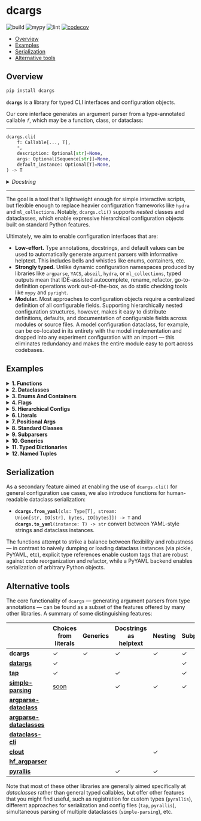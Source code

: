 # dcargs

![build](https://github.com/brentyi/dcargs/workflows/build/badge.svg)
![mypy](https://github.com/brentyi/dcargs/workflows/mypy/badge.svg?branch=master)
![lint](https://github.com/brentyi/dcargs/workflows/lint/badge.svg)
[![codecov](https://codecov.io/gh/brentyi/dcargs/branch/master/graph/badge.svg)](https://codecov.io/gh/brentyi/dcargs)

<!-- vim-markdown-toc GFM -->

- [Overview](#overview)
- [Examples](#examples)
- [Serialization](#serialization)
- [Alternative tools](#alternative-tools)

<!-- vim-markdown-toc -->

## Overview

```bash
pip install dcargs
```

**`dcargs`** is a library for typed CLI interfaces and configuration objects.

Our core interface generates an argument parser from a type-annotated callable
_`f`_, which may be a function, class, or dataclass:

---

```python
dcargs.cli(
    f: Callable[..., T],
    *,
    description: Optional[str]=None,
    args: Optional[Sequence[str]]=None,
    default_instance: Optional[T]=None,
) -> T
```

<details>
<summary><em>Docstring</em></summary>

<!-- START DOCSTRING -->

```
Call `f(...)`, with arguments populated from an automatically generated CLI
interface.

`f` should have type-annotated inputs, and can be a function or class. Note that if
`f` is a class, `dcargs.cli()` returns an instance.

The parser is generated by populating helptext from docstrings and types from
annotations; a broad range of core type annotations are supported...
    - Types natively accepted by `argparse`: str, int, float, pathlib.Path, etc.
    - Default values for optional parameters.
    - Booleans, which are automatically converted to flags when provided a default
      value.
    - Enums (via `enum.Enum`).
    - Various annotations from the standard typing library. Some examples:
      - `typing.ClassVar`.
      - `typing.Optional`.
      - `typing.Literal`.
      - `typing.Sequence`.
      - `typing.List`.
      - `typing.Tuple`, such as `typing.Tuple[T1, T2, T3]` or
        `typing.Tuple[T, ...]`.
      - `typing.Set`.
      - `typing.Final` and `typing.Annotated`.
      - Nested combinations of the above: `Optional[Literal[T]]`,
        `Final[Optional[Sequence[T]]]`, etc.
    - Nested structures; dataclasses, TypedDict, NamedTuple, classes.
      - Simple nesting.
      - Unions over nested structures (subparsers).
      - Optional unions over nested structures (optional subparsers).
    - Generics (including nested generics).

Args:
    f: Callable.

Keyword Args:
    description: Description text for the parser, displayed when the --help flag is
        passed in. If not specified, `f`'s docstring is used. Mirrors argument from
        `argparse.ArgumentParser()`.
    args: If set, parse arguments from a sequence of strings instead of the
        commandline. Mirrors argument from `argparse.ArgumentParser.parse_args()`.
    default_instance: An instance of `T` to use for default values; only supported
        if `T` is a dataclass, TypedDict, or NamedTuple. Helpful for merging CLI
        arguments with values loaded from elsewhere. (for example, a config object
        loaded from a yaml file)

Returns:
    The output of `f(...)`.
```

<!-- END DOCSTRING -->

</details>

---

The goal is a tool that's lightweight enough for simple interactive scripts, but
flexible enough to replace heavier configuration frameworks like `hydra` and
`ml_collections`. Notably, `dcargs.cli()` supports _nested_ classes and
dataclasses, which enable expressive hierarchical configuration objects built on
standard Python features.

Ultimately, we aim to enable configuration interfaces that are:

- **Low-effort.** Type annotations, docstrings, and default values can be used
  to automatically generate argument parsers with informative helptext. This
  includes bells and whistles like enums, containers, etc.
- **Strongly typed.** Unlike dynamic configuration namespaces produced by
  libraries like `argparse`, `YACS`, `abseil`, `hydra`, or `ml_collections`,
  typed outputs mean that IDE-assisted autocomplete, rename, refactor,
  go-to-definition operations work out-of-the-box, as do static checking tools
  like `mypy` and `pyright`.
- **Modular.** Most approaches to configuration objects require a centralized
  definition of all configurable fields. Supporting hierarchically nested
  configuration structures, however, makes it easy to distribute definitions,
  defaults, and documentation of configurable fields across modules or source
  files. A model configuration dataclass, for example, can be co-located in its
  entirety with the model implementation and dropped into any experiment
  configuration with an import — this eliminates redundancy and makes the entire
  module easy to port across codebases.

## Examples

<!-- START EXAMPLES --><details>
<summary>
<strong>1. Functions</strong>
</summary>
<table><tr><td>

[examples/01_functions.py](examples/01_functions.py)

```python
"""CLI generation example from a simple annotated function. `dcargs.cli()` will call
`main()`, with arguments populated from the CLI."""

import dcargs


def main(
    field1: str,
    field2: int = 3,
    flag: bool = False,
) -> None:
    """Function, whose arguments will be populated from a CLI interface.

    Args:
        field1: A string field.
        field2: A numeric field, with a default value.
        flag: A boolean flag.
    """
    print(field1, field2, flag)


if __name__ == "__main__":
    dcargs.cli(main)
```

---

<pre>
<samp>$ <kbd>python examples/01_functions.py --help</kbd>
usage: 01_functions.py [-h] --field1 STR [--field2 INT] [--flag]

Function, whose arguments will be populated from a CLI interface.

required arguments:
  --field1 STR  A string field.

optional arguments:
  -h, --help    show this help message and exit
  --field2 INT  A numeric field, with a default value. (default: 3)
  --flag        A boolean flag.</samp>
</pre>

</td></tr></table>
</details>
<details>
<summary>
<strong>2. Dataclasses</strong>
</summary>
<table><tr><td>

[examples/02_dataclasses.py](examples/02_dataclasses.py)

```python
"""Example using dcargs.cli() to instantiate a dataclass."""

import dataclasses

import dcargs


@dataclasses.dataclass
class Args:
    """Description.
    This should show up in the helptext!"""

    field1: str  # A string field.
    field2: int = 3  # A numeric field, with a default value.
    flag: bool = False  # A boolean flag.


if __name__ == "__main__":
    args = dcargs.cli(Args)
    print(args)
    print()
    print(dcargs.to_yaml(args))
```

---

<pre>
<samp>$ <kbd>python examples/02_dataclasses.py --help</kbd>
usage: 02_dataclasses.py [-h] --field1 STR [--field2 INT] [--flag]

Description.
This should show up in the helptext!

required arguments:
  --field1 STR  A string field.

optional arguments:
  -h, --help    show this help message and exit
  --field2 INT  A numeric field, with a default value. (default: 3)
  --flag        A boolean flag.</samp>
</pre>

</td></tr></table>
</details>
<details>
<summary>
<strong>3. Enums And Containers</strong>
</summary>
<table><tr><td>

[examples/03_enums_and_containers.py](examples/03_enums_and_containers.py)

```python
"""Examples of more advanced type annotations: enums and containers types.

For collections, we only showcase Tuple here, but List, Sequence, Set, etc are all
supported as well."""

import dataclasses
import enum
import pathlib
from typing import Optional, Tuple

import dcargs


class OptimizerType(enum.Enum):
    ADAM = enum.auto()
    SGD = enum.auto()


@dataclasses.dataclass(frozen=True)
class TrainConfig:
    # Example of a variable-length tuple:
    dataset_sources: Tuple[pathlib.Path, ...]
    """Paths to load training data from. This can be multiple!"""

    # Fixed-length tuples are also okay:
    image_dimensions: Tuple[int, int]
    """Height and width of some image data."""

    # Enums are handled seamlessly.
    optimizer_type: OptimizerType
    """Gradient-based optimizer to use."""

    # We can also explicitly mark arguments as optional.
    checkpoint_interval: Optional[int]
    """Interval to save checkpoints at."""


if __name__ == "__main__":
    config = dcargs.cli(TrainConfig)
    print(config)
```

---

<pre>
<samp>$ <kbd>python examples/03_enums_and_containers.py --help</kbd>
usage: 03_enums_and_containers.py [-h] --dataset-sources PATH [PATH ...]
                                  --image-dimensions INT INT --optimizer-type
                                  {ADAM,SGD} [--checkpoint-interval INT]

required arguments:
  --dataset-sources PATH [PATH ...]
                        Paths to load training data from. This can be multiple!
  --image-dimensions INT INT
                        Height and width of some image data.
  --optimizer-type {ADAM,SGD}
                        Gradient-based optimizer to use.

optional arguments:
  -h, --help            show this help message and exit
  --checkpoint-interval INT
                        Interval to save checkpoints at. (default: None)</samp>
</pre>

</td></tr></table>
</details>
<details>
<summary>
<strong>4. Flags</strong>
</summary>
<table><tr><td>

[examples/04_flags.py](examples/04_flags.py)

```python
"""Example of how booleans are handled and automatically converted to flags."""

import dataclasses
from typing import Optional

import dcargs


@dataclasses.dataclass
class Args:
    # Boolean. This expects an explicit "True" or "False".
    boolean: bool

    # Optional boolean. Same as above, but can be omitted.
    optional_boolean: Optional[bool]

    # Pass --flag-a in to set this value to True.
    flag_a: bool = False

    # Pass --no-flag-b in to set this value to False.
    flag_b: bool = True


if __name__ == "__main__":
    args = dcargs.cli(Args)
    print(args)
    print()
    print(dcargs.to_yaml(args))
```

---

<pre>
<samp>$ <kbd>python examples/04_flags.py --help</kbd>
usage: 04_flags.py [-h] --boolean {True,False}
                   [--optional-boolean {True,False}] [--flag-a] [--no-flag-b]

required arguments:
  --boolean {True,False}
                        Boolean. This expects an explicit "True" or "False".

optional arguments:
  -h, --help            show this help message and exit
  --optional-boolean {True,False}
                        Optional boolean. Same as above, but can be omitted. (default: None)
  --flag-a              Pass --flag-a in to set this value to True.
  --no-flag-b           Pass --no-flag-b in to set this value to False.</samp>
</pre>

</td></tr></table>
</details>
<details>
<summary>
<strong>5. Hierarchical Configs</strong>
</summary>
<table><tr><td>

[examples/05_hierarchical_configs.py](examples/05_hierarchical_configs.py)

```python
"""An example of how we can create hierarchical configuration interfaces by nesting
dataclasses."""

import dataclasses
import enum
import pathlib

import dcargs


class OptimizerType(enum.Enum):
    ADAM = enum.auto()
    SGD = enum.auto()


@dataclasses.dataclass(frozen=True)
class OptimizerConfig:
    # Gradient-based optimizer to use.
    algorithm: OptimizerType = OptimizerType.ADAM

    # Learning rate to use.
    learning_rate: float = 3e-4

    # Coefficient for L2 regularization.
    weight_decay: float = 1e-2


@dataclasses.dataclass(frozen=True)
class ExperimentConfig:
    # Various configurable options for our optimizer.
    optimizer: OptimizerConfig

    # Batch size.
    batch_size: int = 32

    # Total number of training steps.
    train_steps: int = 100_000

    # Random seed. This is helpful for making sure that our experiments are all
    # reproducible!
    seed: int = 0


def train(
    out_dir: pathlib.Path,
    /,
    config: ExperimentConfig,
    restore_checkpoint: bool = False,
    checkpoint_interval: int = 1000,
) -> None:
    """Train a model.

    Args:
        out_dir: Where to save logs and checkpoints.
        config: Experiment configuration.
        restore_checkpoint: Set to restore an existing checkpoint.
        checkpoint_interval: Training steps between each checkpoint save.
    """
    print(out_dir)
    print("---")
    print(dcargs.to_yaml(config))
    print("---")
    print(restore_checkpoint)
    print(checkpoint_interval)


if __name__ == "__main__":
    dcargs.cli(train)
```

---

<pre>
<samp>$ <kbd>python examples/05_hierarchical_configs.py --help</kbd>
usage: 05_hierarchical_configs.py [-h]
                                  [--config.optimizer.algorithm {ADAM,SGD}]
                                  [--config.optimizer.learning-rate FLOAT]
                                  [--config.optimizer.weight-decay FLOAT]
                                  [--config.batch-size INT]
                                  [--config.train-steps INT]
                                  [--config.seed INT] [--restore-checkpoint]
                                  [--checkpoint-interval INT]
                                  OUT_DIR

Train a model.

positional arguments:
  OUT_DIR               Where to save logs and checkpoints.

optional arguments:
  -h, --help            show this help message and exit
  --restore-checkpoint  Set to restore an existing checkpoint.
  --checkpoint-interval INT
                        Training steps between each checkpoint save. (default: 1000)

optional config.optimizer arguments:
  Various configurable options for our optimizer.

  --config.optimizer.algorithm {ADAM,SGD}
                        Gradient-based optimizer to use. (default: ADAM)
  --config.optimizer.learning-rate FLOAT
                        Learning rate to use. (default: 0.0003)
  --config.optimizer.weight-decay FLOAT
                        Coefficient for L2 regularization. (default: 0.01)

optional config arguments:
  Experiment configuration.

  --config.batch-size INT
                        Batch size. (default: 32)
  --config.train-steps INT
                        Total number of training steps. (default: 100000)
  --config.seed INT     Random seed. This is helpful for making sure that our experiments are all
                        reproducible! (default: 0)</samp>
</pre>

</td></tr></table>
</details>
<details>
<summary>
<strong>6. Literals</strong>
</summary>
<table><tr><td>

[examples/06_literals.py](examples/06_literals.py)

```python
"""typing.Literal[] can be used to specify accepted input choices."""

import dataclasses
import enum
from typing import Literal

import dcargs


class Color(enum.Enum):
    RED = enum.auto()
    GREEN = enum.auto()
    BLUE = enum.auto()


@dataclasses.dataclass(frozen=True)
class Args:
    enum: Color
    restricted_enum: Literal[Color.RED, Color.GREEN]

    integer: Literal[0, 1, 2, 3]
    string: Literal["red", "green"]

    restricted_enum_with_default: Literal[Color.RED, Color.GREEN] = Color.GREEN
    integer_with_default: Literal[0, 1, 2, 3] = 3
    string_with_Default: Literal["red", "green"] = "red"


if __name__ == "__main__":
    args = dcargs.cli(Args)
    print(args)
    print()
    print(dcargs.to_yaml(args))
```

---

<pre>
<samp>$ <kbd>python examples/06_literals.py --help</kbd>
usage: 06_literals.py [-h] --enum {RED,GREEN,BLUE} --restricted-enum
                      {RED,GREEN} --integer {0,1,2,3} --string {red,green}
                      [--restricted-enum-with-default {RED,GREEN}]
                      [--integer-with-default {0,1,2,3}]
                      [--string-with-Default {red,green}]

required arguments:
  --enum {RED,GREEN,BLUE}
  --restricted-enum {RED,GREEN}
  --integer {0,1,2,3}
  --string {red,green}

optional arguments:
  -h, --help            show this help message and exit
  --restricted-enum-with-default {RED,GREEN}
                        (default: GREEN)
  --integer-with-default {0,1,2,3}
                        (default: 3)
  --string-with-Default {red,green}
                        (default: red)</samp>
</pre>

</td></tr></table>
</details>
<details>
<summary>
<strong>7. Positional Args</strong>
</summary>
<table><tr><td>

[examples/07_positional_args.py](examples/07_positional_args.py)

```python
"""Positional-only arguments in functions are converted to positional CLI arguments."""

from __future__ import annotations

import dataclasses
import enum
import pathlib
from typing import Tuple

import dcargs


def main(
    source: pathlib.Path,
    dest: pathlib.Path,
    /,  # Mark the end of positional arguments.
    optimizer: OptimizerConfig,
    force: bool = False,
    verbose: bool = False,
    background_rgb: Tuple[float, float, float] = (1.0, 0.0, 0.0),
) -> None:
    """Command-line interface defined using a function signature. Note that this
    docstring is parsed to generate helptext.

    Args:
        source: Source path.
        dest: Destination path.
        optimizer: Configuration for our optimizer object.
        force: Do not prompt before overwriting.
        verbose: Explain what is being done.
        background_rgb: Background color. Red by default.
    """
    print(
        f"{source.absolute()=}"
        "\n"
        f"{dest.absolute()=}"
        "\n"
        f"{optimizer=}"
        "\n"
        f"{force=}"
        "\n"
        f"{verbose=}"
        "\n"
        f"{background_rgb=}"
    )


class OptimizerType(enum.Enum):
    ADAM = enum.auto()
    SGD = enum.auto()


@dataclasses.dataclass(frozen=True)
class OptimizerConfig:
    algorithm: OptimizerType = OptimizerType.ADAM
    """Gradient-based optimizer to use."""

    learning_rate: float = 3e-4
    """Learning rate to use."""

    weight_decay: float = 1e-2
    """Coefficient for L2 regularization."""


if __name__ == "__main__":
    dcargs.cli(main)
```

---

<pre>
<samp>$ <kbd>python examples/07_positional_args.py --help</kbd>
usage: 07_positional_args.py [-h] [--optimizer.algorithm {ADAM,SGD}]
                             [--optimizer.learning-rate FLOAT]
                             [--optimizer.weight-decay FLOAT] [--force]
                             [--verbose] [--background-rgb FLOAT FLOAT FLOAT]
                             SOURCE DEST

Command-line interface defined using a function signature. Note that this
docstring is parsed to generate helptext.

positional arguments:
  SOURCE                Source path.
  DEST                  Destination path.

optional arguments:
  -h, --help            show this help message and exit
  --force               Do not prompt before overwriting.
  --verbose             Explain what is being done.
  --background-rgb FLOAT FLOAT FLOAT
                        Background color. Red by default. (default: 1.0 0.0 0.0)

optional optimizer arguments:
  Configuration for our optimizer object.

  --optimizer.algorithm {ADAM,SGD}
                        Gradient-based optimizer to use. (default: ADAM)
  --optimizer.learning-rate FLOAT
                        Learning rate to use. (default: 0.0003)
  --optimizer.weight-decay FLOAT
                        Coefficient for L2 regularization. (default: 0.01)</samp>
</pre>

</td></tr></table>
</details>
<details>
<summary>
<strong>8. Standard Classes</strong>
</summary>
<table><tr><td>

[examples/08_standard_classes.py](examples/08_standard_classes.py)

```python
"""In addition to functions and dataclasses, we can also generate CLIs from (the
constructors of) standard Python classes."""

import dcargs


class Args:
    def __init__(
        self,
        field1: str,
        field2: int,
        flag: bool = False,
    ):
        """Arguments.

        Args:
            field1: A string field.
            field2: A numeric field.
            flag: A boolean flag.
        """
        self.data = [field1, field2, flag]


if __name__ == "__main__":
    args = dcargs.cli(Args)
    print(args.data)
```

---

<pre>
<samp>$ <kbd>python examples/08_standard_classes.py --help</kbd>
usage: 08_standard_classes.py [-h] --field1 STR --field2 INT [--flag]

Arguments.

required arguments:
  --field1 STR  A string field.
  --field2 INT  A numeric field.

optional arguments:
  -h, --help    show this help message and exit
  --flag        A boolean flag.</samp>
</pre>

</td></tr></table>
</details>
<details>
<summary>
<strong>9. Subparsers</strong>
</summary>
<table><tr><td>

[examples/09_subparsers.py](examples/09_subparsers.py)

```python
"""Unions over nested types (classes or dataclasses) will result in subparsers."""

from __future__ import annotations

import dataclasses
from typing import Union

import dcargs


def main(command: Union[Checkout, Commit]) -> None:
    print(command)


@dataclasses.dataclass(frozen=True)
class Checkout:
    """Checkout a branch."""

    branch: str


@dataclasses.dataclass(frozen=True)
class Commit:
    """Commit changes."""

    message: str
    all: bool = False


if __name__ == "__main__":
    dcargs.cli(main)
```

---

<pre>
<samp>$ <kbd>python examples/09_subparsers.py --help</kbd>
usage: 09_subparsers.py [-h] {checkout,commit} ...

optional arguments:
  -h, --help         show this help message and exit

subcommands:
  {checkout,commit}</samp>
</pre>

</td></tr></table>
</details>
<details>
<summary>
<strong>10. Generics</strong>
</summary>
<table><tr><td>

[examples/10_generics.py](examples/10_generics.py)

```python
"""Example of parsing for generic (~templated) dataclasses."""

import dataclasses
from typing import Generic, TypeVar

import dcargs

ScalarType = TypeVar("ScalarType")
ShapeType = TypeVar("ShapeType")


@dataclasses.dataclass(frozen=True)
class Point3(Generic[ScalarType]):
    x: ScalarType
    y: ScalarType
    z: ScalarType
    frame_id: str


@dataclasses.dataclass(frozen=True)
class Triangle:
    a: Point3[float]
    b: Point3[float]
    c: Point3[float]


@dataclasses.dataclass(frozen=True)
class Args(Generic[ShapeType]):
    point_continuous: Point3[float]
    point_discrete: Point3[int]
    shape: ShapeType


if __name__ == "__main__":
    args = dcargs.cli(Args[Triangle])
    print(args)
```

---

<pre>
<samp>$ <kbd>python examples/10_generics.py --help</kbd>
usage: 10_generics.py [-h] --point-continuous.x FLOAT --point-continuous.y
                      FLOAT --point-continuous.z FLOAT
                      --point-continuous.frame-id STR --point-discrete.x INT
                      --point-discrete.y INT --point-discrete.z INT
                      --point-discrete.frame-id STR --shape.a.x FLOAT
                      --shape.a.y FLOAT --shape.a.z FLOAT --shape.a.frame-id
                      STR --shape.b.x FLOAT --shape.b.y FLOAT --shape.b.z
                      FLOAT --shape.b.frame-id STR --shape.c.x FLOAT
                      --shape.c.y FLOAT --shape.c.z FLOAT --shape.c.frame-id
                      STR

optional arguments:
  -h, --help            show this help message and exit

required point_continuous arguments:

  --point-continuous.x FLOAT
  --point-continuous.y FLOAT
  --point-continuous.z FLOAT
  --point-continuous.frame-id STR

required point_discrete arguments:

  --point-discrete.x INT
  --point-discrete.y INT
  --point-discrete.z INT
  --point-discrete.frame-id STR

required shape.a arguments:

  --shape.a.x FLOAT
  --shape.a.y FLOAT
  --shape.a.z FLOAT
  --shape.a.frame-id STR

required shape.b arguments:

  --shape.b.x FLOAT
  --shape.b.y FLOAT
  --shape.b.z FLOAT
  --shape.b.frame-id STR

required shape.c arguments:

  --shape.c.x FLOAT
  --shape.c.y FLOAT
  --shape.c.z FLOAT
  --shape.c.frame-id STR</samp>
</pre>

</td></tr></table>
</details>
<details>
<summary>
<strong>11. Typed Dictionaries</strong>
</summary>
<table><tr><td>

[examples/11_typed_dictionaries.py](examples/11_typed_dictionaries.py)

```python
"""Dictionary inputs can be specified using a TypedDict type.

TODO: note that setting total=False is not yet (but could be) supported."""

from typing import TypedDict

import dcargs


class DictionarySchema(TypedDict):
    field1: str  # A string field.
    field2: int  # A numeric field.
    field3: bool  # A boolean field.


if __name__ == "__main__":
    x = dcargs.cli(DictionarySchema)
    assert isinstance(x, dict)
    print(x)
```

---

<pre>
<samp>$ <kbd>python examples/11_typed_dictionaries.py --help</kbd>
usage: 11_typed_dictionaries.py [-h] --field1 STR --field2 INT --field3
                                {True,False}

required arguments:
  --field1 STR          A string field.
  --field2 INT          A numeric field.
  --field3 {True,False}
                        A boolean field.

optional arguments:
  -h, --help            show this help message and exit</samp>
</pre>

</td></tr></table>
</details>
<details>
<summary>
<strong>12. Named Tuples</strong>
</summary>
<table><tr><td>

[examples/12_named_tuples.py](examples/12_named_tuples.py)

```python
"""Example using dcargs.cli() to instantiate a named tuple."""

from typing import NamedTuple

import dcargs


class TupleType(NamedTuple):
    """Description.
    This should show up in the helptext!"""

    field1: str  # A string field.
    field2: int = 3  # A numeric field, with a default value.
    flag: bool = False  # A boolean flag.


if __name__ == "__main__":
    print(TupleType.__doc__)
    x = dcargs.cli(TupleType)
    assert isinstance(x, tuple)
    print(x)
```

---

<pre>
<samp>$ <kbd>python examples/12_named_tuples.py --help</kbd>
Description.
    This should show up in the helptext!
usage: 12_named_tuples.py [-h] --field1 STR [--field2 INT] [--flag]

Description.
This should show up in the helptext!

required arguments:
  --field1 STR  A string field.

optional arguments:
  -h, --help    show this help message and exit
  --field2 INT  A numeric field, with a default value. (default: 3)
  --flag        A boolean flag.</samp>
</pre>

</td></tr></table>
</details><!-- END EXAMPLES -->

## Serialization

As a secondary feature aimed at enabling the use of `dcargs.cli()` for general
configuration use cases, we also introduce functions for human-readable
dataclass serialization:

- <code><strong>dcargs.from_yaml</strong>(cls: Type[T], stream: Union[str,
  IO[str], bytes, IO[bytes]]) -> T</code> and
  <code><strong>dcargs.to_yaml</strong>(instance: T) -> str</code> convert
  between YAML-style strings and dataclass instances.

The functions attempt to strike a balance between flexibility and robustness —
in contrast to naively dumping or loading dataclass instances (via pickle,
PyYAML, etc), explicit type references enable custom tags that are robust
against code reorganization and refactor, while a PyYAML backend enables
serialization of arbitrary Python objects.

## Alternative tools

The core functionality of `dcargs` — generating argument parsers from type
annotations — can be found as a subset of the features offered by many other
libraries. A summary of some distinguishing features:

|                                                                                                              | Choices from literals                                    | Generics | Docstrings as helptext | Nesting | Subparsers | Containers |
| ------------------------------------------------------------------------------------------------------------ | -------------------------------------------------------- | -------- | ---------------------- | ------- | ---------- | ---------- |
| **dcargs**                                                                                                   | ✓                                                        | ✓        | ✓                      | ✓       | ✓          | ✓          |
| **[datargs](https://github.com/roee30/datargs)**                                                             | ✓                                                        |          |                        |         | ✓          | ✓          |
| **[tap](https://github.com/swansonk14/typed-argument-parser)**                                               | ✓                                                        |          | ✓                      |         | ✓          | ✓          |
| **[simple-parsing](https://github.com/lebrice/SimpleParsing)**                                               | [soon](https://github.com/lebrice/SimpleParsing/pull/86) |          | ✓                      | ✓       | ✓          | ✓          |
| **[argparse-dataclass](https://pypi.org/project/argparse-dataclass/)**                                       |                                                          |          |                        |         |            |            |
| **[argparse-dataclasses](https://pypi.org/project/argparse-dataclasses/)**                                   |                                                          |          |                        |         |            |            |
| **[dataclass-cli](https://github.com/malte-soe/dataclass-cli)**                                              |                                                          |          |                        |         |            |            |
| **[clout](https://pypi.org/project/clout/)**                                                                 |                                                          |          |                        | ✓       |            |            |
| **[hf_argparser](https://github.com/huggingface/transformers/blob/master/src/transformers/hf_argparser.py)** |                                                          |          |                        |         |            | ✓          |
| **[pyrallis](https://github.com/eladrich/pyrallis/)**                                                        |                                                          |          | ✓                      | ✓       |            | ✓          |

Note that most of these other libraries are generally aimed specifically at
_dataclasses_ rather than general typed callables, but offer other features that
you might find useful, such as registration for custom types (`pyrallis`),
different approaches for serialization and config files (`tap`, `pyrallis`),
simultaneous parsing of multiple dataclasses (`simple-parsing`), etc.
